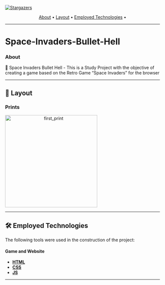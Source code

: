 <p align="center" style="display: flex; align-items: flex-start;">
<a href="https://github.com/jvruas">
<img alt="Stargazers" src="https://img.shields.io/github/stars/AntonioGally/PI_1_Semestre?style=social">
</p>
<p align="center">
 <a href="#-about">About</a> •
 <a href="#-layout">Layout</a> • 
 <a href="#-employed-technologies">Employed Technologies</a> • 
</p>

---

# Space-Invaders-Bullet-Hell

### About

👾 Space Invaders Bullet Hell - This is a Study Project with the objective of creating a game based on the Retro Game “Space Invaders” for the browser</p>

---

## 🎨 Layout

### Prints

<p align="center" style="display: flex; align-items: flex-start; justify-content: center; flex-direction:column;">
  <img alt="first_print" title="#print" src="./web/assets/images/prints/cover_image.png" width="300px">
</p>

---

## 🛠 Employed Technologies

The following tools were used in the construction of the project:

#### **Game and Website**

-   **[HTML](https://www.w3schools.com/html/)**
-   **[CSS](https://www.w3schools.com/css/)**
-   **[JS](https://developer.mozilla.org/pt-BR/docs/Web/JavaScript)**

---
